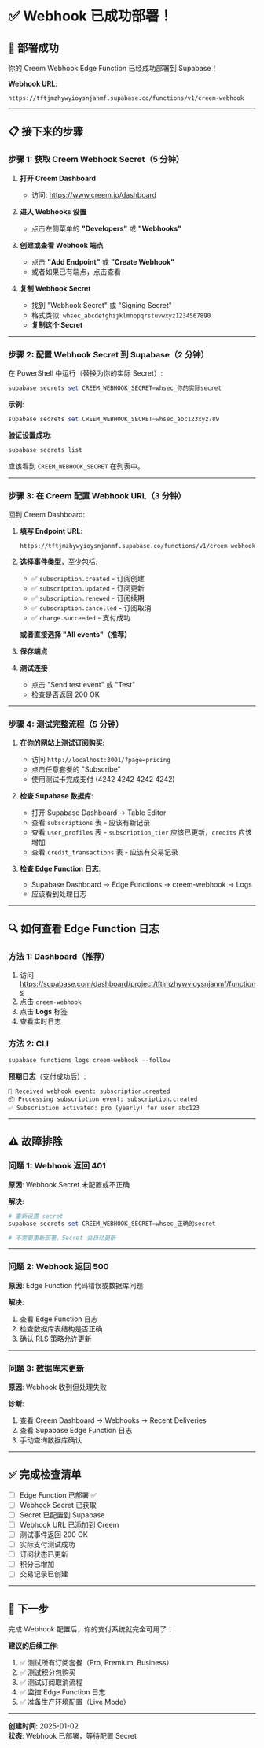 # ✅ Webhook 已成功部署！

## 🎉 部署成功

你的 Creem Webhook Edge Function 已经成功部署到 Supabase！

**Webhook URL**:
```
https://tftjmzhywyioysnjanmf.supabase.co/functions/v1/creem-webhook
```

---

## 📋 接下来的步骤

### 步骤 1: 获取 Creem Webhook Secret（5 分钟）

1. **打开 Creem Dashboard**
   - 访问: https://www.creem.io/dashboard

2. **进入 Webhooks 设置**
   - 点击左侧菜单的 **"Developers"** 或 **"Webhooks"**

3. **创建或查看 Webhook 端点**
   - 点击 **"Add Endpoint"** 或 **"Create Webhook"**
   - 或者如果已有端点，点击查看

4. **复制 Webhook Secret**
   - 找到 "Webhook Secret" 或 "Signing Secret"
   - 格式类似: `whsec_abcdefghijklmnopqrstuvwxyz1234567890`
   - **复制这个 Secret**

---

### 步骤 2: 配置 Webhook Secret 到 Supabase（2 分钟）

在 PowerShell 中运行（替换为你的实际 Secret）:

```powershell
supabase secrets set CREEM_WEBHOOK_SECRET=whsec_你的实际secret
```

**示例**:
```powershell
supabase secrets set CREEM_WEBHOOK_SECRET=whsec_abc123xyz789
```

**验证设置成功**:
```powershell
supabase secrets list
```

应该看到 `CREEM_WEBHOOK_SECRET` 在列表中。

---

### 步骤 3: 在 Creem 配置 Webhook URL（3 分钟）

回到 Creem Dashboard:

1. **填写 Endpoint URL**:
   ```
   https://tftjmzhywyioysnjanmf.supabase.co/functions/v1/creem-webhook
   ```

2. **选择事件类型**，至少包括:
   - ✅ `subscription.created` - 订阅创建
   - ✅ `subscription.updated` - 订阅更新
   - ✅ `subscription.renewed` - 订阅续期
   - ✅ `subscription.cancelled` - 订阅取消
   - ✅ `charge.succeeded` - 支付成功
   
   **或者直接选择 "All events"（推荐）**

3. **保存端点**

4. **测试连接**
   - 点击 "Send test event" 或 "Test"
   - 检查是否返回 200 OK

---

### 步骤 4: 测试完整流程（5 分钟）

1. **在你的网站上测试订阅购买**:
   - 访问 `http://localhost:3001/?page=pricing`
   - 点击任意套餐的 "Subscribe"
   - 使用测试卡完成支付 (4242 4242 4242 4242)

2. **检查 Supabase 数据库**:
   - 打开 Supabase Dashboard → Table Editor
   - 查看 `subscriptions` 表 - 应该有新记录
   - 查看 `user_profiles` 表 - `subscription_tier` 应该已更新，`credits` 应该增加
   - 查看 `credit_transactions` 表 - 应该有交易记录

3. **检查 Edge Function 日志**:
   - Supabase Dashboard → Edge Functions → creem-webhook → Logs
   - 应该看到处理日志

---

## 🔍 如何查看 Edge Function 日志

### 方法 1: Dashboard（推荐）
1. 访问 https://supabase.com/dashboard/project/tftjmzhywyioysnjanmf/functions
2. 点击 `creem-webhook`
3. 点击 **Logs** 标签
4. 查看实时日志

### 方法 2: CLI
```powershell
supabase functions logs creem-webhook --follow
```

**预期日志**（支付成功后）:
```
📨 Received webhook event: subscription.created
📦 Processing subscription event: subscription.created
✅ Subscription activated: pro (yearly) for user abc123
```

---

## ⚠️ 故障排除

### 问题 1: Webhook 返回 401
**原因**: Webhook Secret 未配置或不正确

**解决**:
```powershell
# 重新设置 secret
supabase secrets set CREEM_WEBHOOK_SECRET=whsec_正确的secret

# 不需要重新部署，Secret 会自动更新
```

---

### 问题 2: Webhook 返回 500
**原因**: Edge Function 代码错误或数据库问题

**解决**:
1. 查看 Edge Function 日志
2. 检查数据库表结构是否正确
3. 确认 RLS 策略允许更新

---

### 问题 3: 数据库未更新
**原因**: Webhook 收到但处理失败

**诊断**:
1. 查看 Creem Dashboard → Webhooks → Recent Deliveries
2. 查看 Supabase Edge Function 日志
3. 手动查询数据库确认

---

## ✅ 完成检查清单

- [ ] Edge Function 已部署 ✅
- [ ] Webhook Secret 已获取
- [ ] Secret 已配置到 Supabase
- [ ] Webhook URL 已添加到 Creem
- [ ] 测试事件返回 200 OK
- [ ] 实际支付测试成功
- [ ] 订阅状态已更新
- [ ] 积分已增加
- [ ] 交易记录已创建

---

## 🎯 下一步

完成 Webhook 配置后，你的支付系统就完全可用了！

**建议的后续工作**:
1. ✅ 测试所有订阅套餐（Pro, Premium, Business）
2. ✅ 测试积分包购买
3. ✅ 测试订阅取消流程
4. ✅ 监控 Edge Function 日志
5. ✅ 准备生产环境配置（Live Mode）

---

**创建时间**: 2025-01-02  
**状态**: Webhook 已部署，等待配置 Secret



